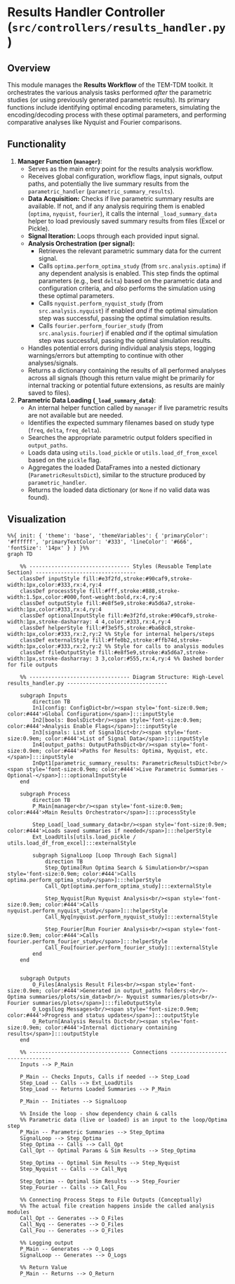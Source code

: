 # Results Handler Controller (`src/controllers/results_handler.py`)

## Overview

This module manages the **Results Workflow** of the TEM-TDM toolkit. It orchestrates the various analysis tasks performed *after* the parametric studies (or using previously generated parametric results). Its primary functions include identifying optimal encoding parameters, simulating the encoding/decoding process with these optimal parameters, and performing comparative analyses like Nyquist and Fourier comparisons.

## Functionality

1.  **Manager Function (`manager`)**:
    *   Serves as the main entry point for the results analysis workflow.
    *   Receives global configuration, workflow flags, input signals, output paths, and potentially the live summary results from the `parametric_handler` (`parametric_summary_results`).
    *   **Data Acquisition:** Checks if live parametric summary results are available. If not, and if any analysis requiring them is enabled (`optima`, `nyquist`, `fourier`), it calls the internal `_load_summary_data` helper to load previously saved summary results from files (Excel or Pickle).
    *   **Signal Iteration:** Loops through each provided input signal.
    *   **Analysis Orchestration (per signal):**
        *   Retrieves the relevant parametric summary data for the current signal.
        *   Calls `optima.perform_optima_study` (from `src.analysis.optima`) if any dependent analysis is enabled. This step finds the optimal parameters (e.g., best `delta`) based on the parametric data and configuration criteria, and *also* performs the simulation using these optimal parameters.
        *   Calls `nyquist.perform_nyquist_study` (from `src.analysis.nyquist`) if enabled *and* if the optimal simulation step was successful, passing the optimal simulation results.
        *   Calls `fourier.perform_fourier_study` (from `src.analysis.fourier`) if enabled *and* if the optimal simulation step was successful, passing the optimal simulation results.
    *   Handles potential errors during individual analysis steps, logging warnings/errors but attempting to continue with other analyses/signals.
    *   Returns a dictionary containing the results of all performed analyses across all signals (though this return value might be primarily for internal tracking or potential future extensions, as results are mainly saved to files).
2.  **Parametric Data Loading (`_load_summary_data`)**:
    *   An internal helper function called by `manager` if live parametric results are not available but are needed.
    *   Identifies the expected summary filenames based on study type (`freq`, `delta`, `freq_delta`).
    *   Searches the appropriate parametric output folders specified in `output_paths`.
    *   Loads data using `utils.load_pickle` or `utils.load_df_from_excel` based on the `pickle` flag.
    *   Aggregates the loaded DataFrames into a nested dictionary (`ParametricResultsDict`), similar to the structure produced by `parametric_handler`.
    *   Returns the loaded data dictionary (or `None` if no valid data was found).

## Visualization

````mermaid
%%{ init: { 'theme': 'base', 'themeVariables': { 'primaryColor': '#ffffff', 'primaryTextColor': '#333', 'lineColor': '#666', 'fontSize': '14px' } } }%%
graph TD

    %% -------------------------------- Styles (Reusable Template Section) --------------------------------
    classDef inputStyle fill:#e3f2fd,stroke:#90caf9,stroke-width:1px,color:#333,rx:4,ry:4
    classDef processStyle fill:#fff,stroke:#888,stroke-width:1.5px,color:#000,font-weight:bold,rx:4,ry:4
    classDef outputStyle fill:#e8f5e9,stroke:#a5d6a7,stroke-width:1px,color:#333,rx:4,ry:4
    classDef optionalInputStyle fill:#e3f2fd,stroke:#90caf9,stroke-width:1px,stroke-dasharray: 4 4,color:#333,rx:4,ry:4
    classDef helperStyle fill:#f3e5f5,stroke:#ba68c8,stroke-width:1px,color:#333,rx:2,ry:2 %% Style for internal helpers/steps
    classDef externalStyle fill:#ffe0b2,stroke:#ffb74d,stroke-width:1px,color:#333,rx:2,ry:2 %% Style for calls to analysis modules
    classDef fileOutputStyle fill:#e8f5e9,stroke:#a5d6a7,stroke-width:1px,stroke-dasharray: 3 3,color:#555,rx:4,ry:4 %% Dashed border for file outputs

    %% -------------------------------- Diagram Structure: High-Level results_handler.py --------------------------------

    subgraph Inputs
        direction TB
        In1[config: ConfigDict<br/><span style='font-size:0.9em; color:#444'>Global Configuration</span>]:::inputStyle
        In2[bools: BoolsDict<br/><span style='font-size:0.9em; color:#444'>Analysis Enable Flags</span>]:::inputStyle
        In3[signals: List of SignalDict<br/><span style='font-size:0.9em; color:#444'>List of Signal Data</span>]:::inputStyle
        In4[output_paths: OutputPathsDict<br/><span style='font-size:0.9em; color:#444'>Paths for Results: Optima, Nyquist, etc.</span>]:::inputStyle
        InOpt1[parametric_summary_results: ParametricResultsDict?<br/><span style='font-size:0.9em; color:#444'>Live Parametric Summaries -Optional-</span>]:::optionalInputStyle
    end

    subgraph Process
        direction TB
        P_Main[manager<br/><span style='font-size:0.9em; color:#444'>Main Results Orchestrator</span>]:::processStyle

        Step_Load[_load_summary_data<br/><span style='font-size:0.9em; color:#444'>Loads saved summaries if needed</span>]:::helperStyle
        Ext_LoadUtils[utils.load_pickle / utils.load_df_from_excel]:::externalStyle

        subgraph SignalLoop [Loop Through Each Signal]
            direction TB
            Step_Optima[Run Optima Search & Simulation<br/><span style='font-size:0.9em; color:#444'>Calls optima.perform_optima_study</span>]:::helperStyle
            Call_Opt[optima.perform_optima_study]:::externalStyle

            Step_Nyquist[Run Nyquist Analysis<br/><span style='font-size:0.9em; color:#444'>Calls nyquist.perform_nyquist_study</span>]:::helperStyle
            Call_Nyq[nyquist.perform_nyquist_study]:::externalStyle

            Step_Fourier[Run Fourier Analysis<br/><span style='font-size:0.9em; color:#444'>Calls fourier.perform_fourier_study</span>]:::helperStyle
            Call_Fou[fourier.perform_fourier_study]:::externalStyle
        end
    end


    subgraph Outputs
        O_Files[Analysis Result Files<br/><span style='font-size:0.9em; color:#444'>Generated in output_paths folders:<br/>- Optima summaries/plots/sim_data<br/>- Nyquist summaries/plots<br/>- Fourier summaries/plots</span>]:::fileOutputStyle
        O_Logs[Log Messages<br/><span style='font-size:0.9em; color:#444'>Progress and status updates</span>]:::outputStyle
        O_Return[Analysis Results Dict<br/><span style='font-size:0.9em; color:#444'>Internal dictionary containing results</span>]:::outputStyle
    end

    %% -------------------------------- Connections --------------------------------
    Inputs --> P_Main

    P_Main -- Checks Inputs, Calls if needed --> Step_Load
    Step_Load -- Calls --> Ext_LoadUtils
    Step_Load -- Returns Loaded Summaries --> P_Main

    P_Main -- Initiates --> SignalLoop

    %% Inside the loop - show dependency chain & calls
    %% Parametric data (live or loaded) is an input to the loop/Optima step
    P_Main -- Parametric Summaries --> Step_Optima
    SignalLoop --> Step_Optima
    Step_Optima -- Calls --> Call_Opt
    Call_Opt -- Optimal Params & Sim Results --> Step_Optima

    Step_Optima -- Optimal Sim Results --> Step_Nyquist
    Step_Nyquist -- Calls --> Call_Nyq

    Step_Optima -- Optimal Sim Results --> Step_Fourier
    Step_Fourier -- Calls --> Call_Fou

    %% Connecting Process Steps to File Outputs (Conceptually)
    %% The actual file creation happens inside the called analysis modules
    Call_Opt -- Generates --> O_Files
    Call_Nyq -- Generates --> O_Files
    Call_Fou -- Generates --> O_Files

    %% Logging output
    P_Main -- Generates --> O_Logs
    SignalLoop -- Generates --> O_Logs

    %% Return Value
    P_Main -- Returns --> O_Return
````